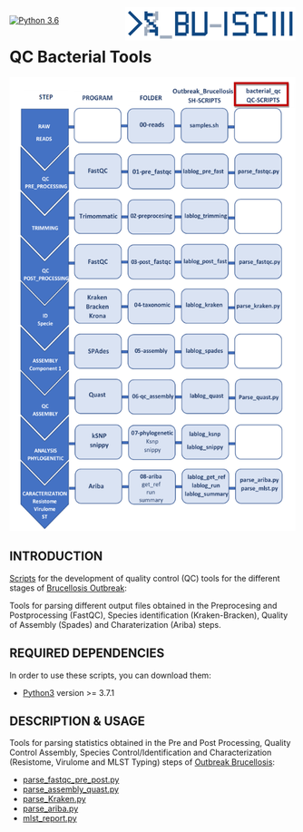 <img src="images/BU_ISCIII_logo.png" alt="logo" width="300" align="right"/>

[![Python 3.6](https://img.shields.io/badge/python-3.6-blue.svg)](https://www.python.org/downloads/release/python-360/)

# **QC Bacterial Tools**

<p align="center">
  <img width="800" height="800" src="https://github.com/BU-ISCIII/bacterial_qc/blob/master/images/Schema_Brucellosis_Ourbreak.png">
</p>


## INTRODUCTION


[Scripts](https://github.com/BU-ISCIII/bacterial_qc/tree/develop) for the development of  quality control (QC) tools for the different stages of [Brucellosis Outbreak](https://github.com/sgonzalezbodi/Outbreak_Brucellosis):

Tools for parsing different output files obtained in the Preprocesing and Postprocessing (FastQC), Species identification (Kraken-Bracken), Quality of Assembly (Spades) and Charaterization (Ariba) steps. 

## REQUIRED DEPENDENCIES

In order to use these scripts, you can download them: 

* [Python3](https://www.python.org) version >= 3.7.1


## DESCRIPTION & USAGE


Tools for parsing statistics obtained in the Pre and Post Processing, Quality Control Assembly, Species Control/Identification and Characterization (Resistome, Virulome and MLST Typing) steps of [Outbreak Brucellosis](https://github.com/sgonzalezbodi/Outbreak_Brucellosis):

* [parse_fastqc_pre_post.py](https://github.com/BU-ISCIII/bacterial_qc/blob/master/doc/parse_fastqc_pre_post.md)
* [parse_assembly_quast.py](https://github.com/BU-ISCIII/bacterial_qc/blob/master/doc/parse_assembly_quast.md)
* [parse_Kraken.py](https://github.com/BU-ISCIII/bacterial_qc/blob/master/doc/parse_Kraken.md)
* [parse_ariba.py](https://github.com/BU-ISCIII/bacterial_qc/blob/master/doc/parse_ariba.md)
* [mlst_report.py](https://github.com/BU-ISCIII/bacterial_qc/blob/master/doc/mlst_report.md)

